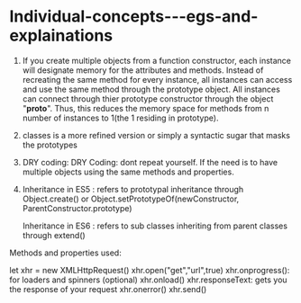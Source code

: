 # Individual-concepts---egs-and-explainations

<!-- Classes Vs Prototypes -->

1.  If you create multiple objects from a function constructor, each instance will designate memory for the attributes and methods. Instead of recreating the same method for every instance, all instances can access and use the same method through the prototype object. All instances can connect through thier prototype constructor through the object  "__proto__". Thus, this reduces the memory space for methods from n number of instances to 1(the 1 residing in prototype).
2.  classes is a more refined version or simply a syntactic sugar that masks the prototypes 

3.  DRY coding: DRY Coding: dont repeat yourself. If the need is to have multiple objects using the same methods and properties.

4.  Inheritance in ES5 : refers to prototypal inheritance through Object.create() or Object.setPrototypeOf(newConstructor, ParentConstructor.prototype)
    
    Inheritance in ES6 : refers to sub classes inheriting from parent classes through extend()



<!-- Call(); apply(); bind() -->







<!-- "This" Keyword -->









<!-- ASYNCHRONOUS PROGRAMING -->

Methods and properties used:

let xhr = new XMLHttpRequest()
xhr.open("get","url",true)
xhr.onprogress(): for loaders and spinners (optional)
xhr.onload()
xhr.responseText: gets you the response of your request
xhr.onerror()
xhr.send()


